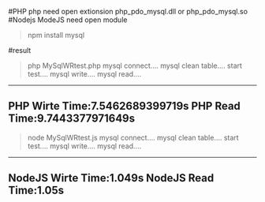 #PHP
php need open extionsion php_pdo_mysql.dll or php_pdo_mysql.so
#Nodejs
ModeJS need open module
>npm install mysql

#result
>php MySqlWRtest.php
mysql connect....
mysql clean table....
start test....
mysql write....
mysql read....
--------------------------------------------------------------
PHP Wirte Time:7.5462689399719s
PHP Read Time:9.7443377971649s
--------------------------------------------------------------

>node MySqlWRtest.js
mysql connect....
mysql clean table....
start test....
mysql write....
mysql read....
--------------------------------------------------------------
NodeJS Wirte Time:1.049s
NodeJS Read Time:1.05s
--------------------------------------------------------------
